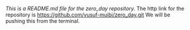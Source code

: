 *This is a README.md file for the zero_day repository.*
The http link for the repository is https://github.com/yusuf-muibi/zero_day.git
We will be pushing this from the terminal.